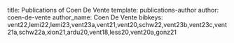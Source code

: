 title: Publications of Coen De Vente
template: publications-author
author: coen-de-vente
author_name: Coen De Vente
bibkeys: vent22,lemi22,lemi23,vent23a,vent21,vent20,schw22,vent23b,vent23c,vent21a,schw22a,xion21,ardu20,vent18,less20,vent20a,gonz21